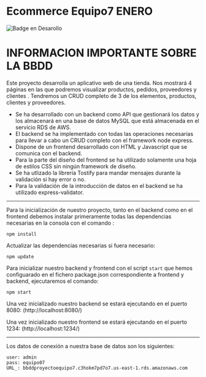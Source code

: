 # Ecommerce Equipo7 ENERO

![Badge en Desarollo](https://img.shields.io/badge/STATUS-EN%20DESAROLLO-green)



# INFORMACION IMPORTANTE SOBRE LA BBDD

Este proyecto desarrolla un aplicativo web de una tienda. Nos mostrará 4 páginas en las que podremos visualizar productos, pedidos, proveedores y clientes . Tendremos un CRUD completo de 3 de los elementos, productos, clientes y proveedores.

* Se ha desarrollado con un backend como API que gestionará los datos y los almacenará en una base de datos MySQL que está almacenada en el servicio RDS de AWS.
* El backend se ha implementado con todas las operaciones necesarias para llevar a cabo un CRUD completo con el framework node express.
* Dispone de un frontend desarrollado con HTML y Javascript que se comunica con el backend. 
* Para la parte del diseño del frontend se ha utilizado solamente una hoja de estilos CSS sin ningún framework de diseño.
* Se ha utlizado la librería Tostify para mandar mensajes durante la validación si hay error o no.
* Para la validación de la introducción de datos en el backend se ha utilizado express-validator. 
---     

Para la inicialización de nuestro proyecto, tanto en el backend como en el frontend debemos instalar primeramente todas las dependencias necesarias en la consola con el comando :

```npm install```

Actualizar las dependencias necesarias si fuera necesario:

```npm update```


Para inicializar nuestro backend y frontend con el script ```start``` que hemos configuarado en el fichero package.json correspondiente a frontend y backend, ejecutaremos el comando:

```npm start```   
     

Una vez inicializado nuestro backend se estará ejecutando en el puerto 8080: (http://localhost:8080/)


Una vez inicializado nuestro frontend se estará ejecutando en el puerto 1234: (http://localhost:1234/)


---

Los datos de conexión a nuestra base de datos son los siguientes: 

```
user: admin
pass: equipo07
URL_: bbddproyectoequipo7.c3hokm7pd7o7.us-east-1.rds.amazonaws.com
```
